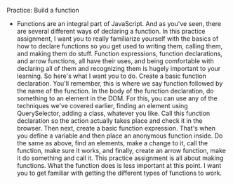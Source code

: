 Practice: Build a function
- Functions are an integral part of JavaScript. And as you've seen, there are several different ways of declaring a function. In this practice assignment, I want you to really familiarize yourself with the basics of how to declare functions so you get used to writing them, calling them, and making them do stuff. Function expressions, function declarations, and arrow functions, all have their uses, and being comfortable with declaring all of them and recognizing them is hugely important to your learning. So here's what I want you to do. Create a basic function declaration. You'll remember, this is where we say function followed by the name of the function. In the body of the function declaration, do something to an element in the DOM. For this, you can use any of the techniques we've covered earlier, finding an element using QuerySelector, adding a class, whatever you like. Call this function declaration so the action actually takes place and check it in the browser. Then next, create a basic function expression. That's when you define a variable and then place an anonymous function inside. Do the same as above, find an elements, make a change to it, call the function, make sure it works, and finally, create an arrow function, make it do something and call it. This practice assignment is all about making functions. What the function does is less important at this point. I want you to get familiar with getting the different types of functions to work.